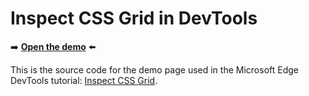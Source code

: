 # Inspect CSS Grid in DevTools

➡️ **[Open the demo](https://microsoftedge.github.io/Demos/devtools-grid/)** ⬅️

This is the source code for the demo page used in the Microsoft Edge DevTools tutorial: [Inspect CSS Grid](https://learn.microsoft.com/microsoft-edge/devtools-guide/css/grid).

